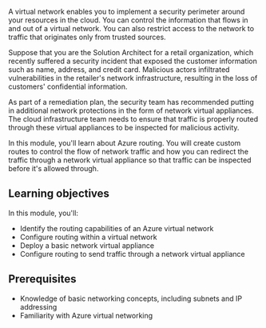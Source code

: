 A virtual network enables you to implement a security perimeter around your resources in the cloud. You can control the information that flows in and out of a virtual network. You can also restrict access to the network to traffic that originates only from trusted sources.

Suppose that you are the Solution Architect for a retail organization, which recently suffered a security incident that exposed the customer information such as name, address, and credit card. Malicious actors infiltrated vulnerabilities in the retailer's network infrastructure, resulting in the loss of customers' confidential information.

As part of a remediation plan, the security team has recommended putting in additional network protections in the form of network virtual appliances. The cloud infrastructure team needs to ensure that traffic is properly routed through these virtual appliances to be inspected for malicious activity.

In this module, you'll learn about Azure routing. You will create custom routes to control the flow of network traffic and how you can redirect the traffic through a network virtual appliance so that traffic can be inspected before it's allowed through.

## Learning objectives

In this module, you'll:

- Identify the routing capabilities of an Azure virtual network
- Configure routing within a virtual network
- Deploy a basic network virtual appliance
- Configure routing to send traffic through a network virtual appliance

## Prerequisites

- Knowledge of basic networking concepts, including subnets and IP addressing
- Familiarity with Azure virtual networking
